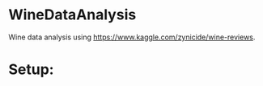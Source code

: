 # WineDataAnalysis

Wine data analysis using https://www.kaggle.com/zynicide/wine-reviews.

# Setup: 
  
